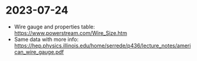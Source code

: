 # 2023-07-24

- Wire gauge and properties table: https://www.powerstream.com/Wire_Size.htm
- Same data with more info: https://hep.physics.illinois.edu/home/serrede/p436/lecture_notes/american_wire_gauge.pdf
